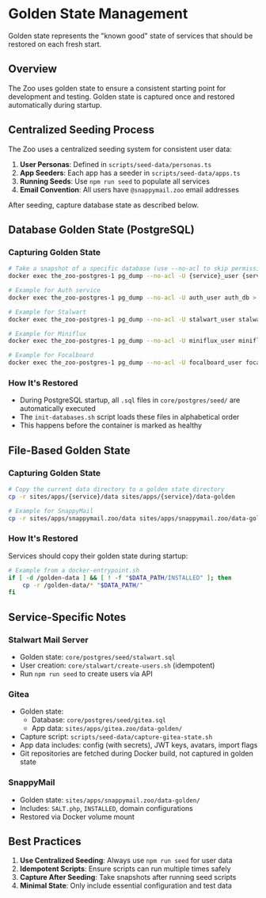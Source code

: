 # Golden State Management

Golden state represents the "known good" state of services that should be restored on each fresh start.

## Overview

The Zoo uses golden state to ensure a consistent starting point for development and testing. Golden state is captured once and restored automatically during startup.

## Centralized Seeding Process

The Zoo uses a centralized seeding system for consistent user data:

1. **User Personas**: Defined in `scripts/seed-data/personas.ts`
2. **App Seeders**: Each app has a seeder in `scripts/seed-data/apps.ts`
3. **Running Seeds**: Use `npm run seed` to populate all services
4. **Email Convention**: All users have `@snappymail.zoo` email addresses

After seeding, capture database state as described below.

## Database Golden State (PostgreSQL)

### Capturing Golden State

```bash
# Take a snapshot of a specific database (use --no-acl to skip permission grants)
docker exec the_zoo-postgres-1 pg_dump --no-acl -U {service}_user {service}_db > core/postgres/seed/{service}.sql

# Example for Auth service
docker exec the_zoo-postgres-1 pg_dump --no-acl -U auth_user auth_db > core/postgres/seed/auth.sql

# Example for Stalwart
docker exec the_zoo-postgres-1 pg_dump --no-acl -U stalwart_user stalwart_db > core/postgres/seed/stalwart.sql

# Example for Miniflux
docker exec the_zoo-postgres-1 pg_dump --no-acl -U miniflux_user miniflux_db > core/postgres/seed/miniflux.zoo.sql

# Example for Focalboard
docker exec the_zoo-postgres-1 pg_dump --no-acl -U focalboard_user focalboard_db > core/postgres/seed/focalboard.sql
```

### How It's Restored

- During PostgreSQL startup, all `.sql` files in `core/postgres/seed/` are automatically executed
- The `init-databases.sh` script loads these files in alphabetical order
- This happens before the container is marked as healthy

## File-Based Golden State

### Capturing Golden State

```bash
# Copy the current data directory to a golden state directory
cp -r sites/apps/{service}/data sites/apps/{service}/data-golden

# Example for SnappyMail
cp -r sites/apps/snappymail.zoo/data sites/apps/snappymail.zoo/data-golden
```

### How It's Restored

Services should copy their golden state during startup:

```bash
# Example from a docker-entrypoint.sh
if [ -d /golden-data ] && [ ! -f "$DATA_PATH/INSTALLED" ]; then
    cp -r /golden-data/* "$DATA_PATH/"
fi
```

## Service-Specific Notes

### Stalwart Mail Server

- Golden state: `core/postgres/seed/stalwart.sql`
- User creation: `core/stalwart/create-users.sh` (idempotent)
- Run `npm run seed` to create users via API

### Gitea

- Golden state:
  - Database: `core/postgres/seed/gitea.sql`
  - App data: `sites/apps/gitea.zoo/data-golden/`
- Capture script: `scripts/seed-data/capture-gitea-state.sh`
- App data includes: config (with secrets), JWT keys, avatars, import flags
- Git repositories are fetched during Docker build, not captured in golden state

### SnappyMail

- Golden state: `sites/apps/snappymail.zoo/data-golden/`
- Includes: `SALT.php`, `INSTALLED`, domain configurations
- Restored via Docker volume mount

## Best Practices

1. **Use Centralized Seeding**: Always use `npm run seed` for user data
2. **Idempotent Scripts**: Ensure scripts can run multiple times safely
3. **Capture After Seeding**: Take snapshots after running seed scripts
4. **Minimal State**: Only include essential configuration and test data
